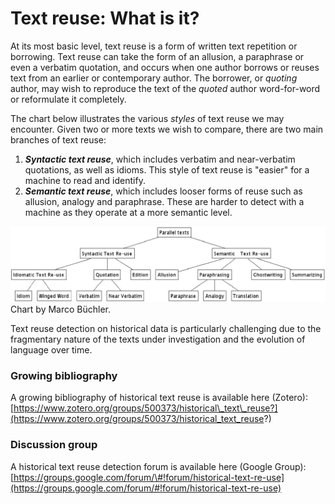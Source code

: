# Text reuse: What is it?

At its most basic level, text reuse is a form of written text repetition or borrowing. Text reuse can take the form of an allusion, a paraphrase or even a verbatim quotation, and occurs when one author borrows or reuses text from an earlier or contemporary author. The borrower, or _quoting_ author, may wish to reproduce the text of the _quoted_ author word-for-word or reformulate it completely.

The chart below illustrates the various _styles_ of text reuse we may encounter. Given two or more texts we wish to compare, there are two main branches of text reuse:

1. _**Syntactic text reuse**_, which includes verbatim and near-verbatim quotations, as well as idioms. This style of text reuse is "easier" for a machine to read and identify.
2. _**Semantic text reuse**_, which includes looser forms of reuse such as allusion, analogy and paraphrase. These are harder to detect with a machine as they operate at a more semantic level.

![](/assets/styles.png)Chart by Marco Büchler.

Text reuse detection on historical data is particularly challenging due to the fragmentary nature of the texts under investigation and the evolution of language over time.



### Growing bibliography

A growing bibliography of historical text reuse is available here \(Zotero\): [https://www.zotero.org/groups/500373/historical\_text\_reuse?](https://www.zotero.org/groups/500373/historical_text_reuse?)



### Discussion group

A historical text reuse detection forum is available here \(Google Group\): [https://groups.google.com/forum/\#!forum/historical-text-re-use](https://groups.google.com/forum/#!forum/historical-text-re-use)


